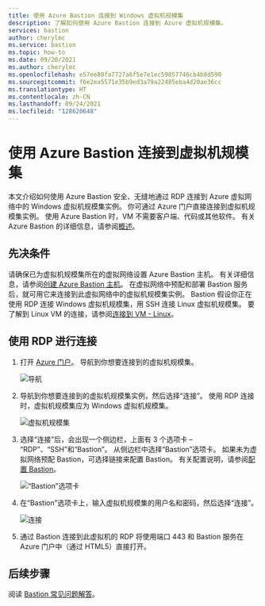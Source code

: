 ```yaml
---
title: 使用 Azure Bastion 连接到 Windows 虚拟机规模集
description: 了解如何使用 Azure Bastion 连接到 Azure 虚拟机规模集。
services: bastion
author: cherylmc
ms.service: bastion
ms.topic: how-to
ms.date: 09/20/2021
ms.author: cherylmc
ms.openlocfilehash: e57ee80fa7727a6f5e7e1ec59857746cb4b8d590
ms.sourcegitcommit: f6e2ea5571e35b9ed3a79a22485eba4d20ae36cc
ms.translationtype: HT
ms.contentlocale: zh-CN
ms.lasthandoff: 09/24/2021
ms.locfileid: "128620648"
---
```

# <a name="connect-to-a-virtual-machine-scale-set-using-azure-bastion"></a>使用 Azure Bastion 连接到虚拟机规模集

本文介绍如何使用 Azure Bastion 安全、无缝地通过 RDP 连接到 Azure 虚拟网络中的 Windows 虚拟机规模集实例。 你可通过 Azure 门户直接连接到虚拟机规模集实例。 使用 Azure Bastion 时，VM 不需要客户端、代码或其他软件。 有关 Azure Bastion 的详细信息，请参阅[概述](bastion-overview.md)。

## <a name="prerequisites"></a>先决条件

请确保已为虚拟机规模集所在的虚拟网络设置 Azure Bastion 主机。 有关详细信息，请参阅[创建 Azure Bastion 主机](./tutorial-create-host-portal.md)。 在虚拟网络中预配和部署 Bastion 服务后，就可用它来连接到此虚拟网络中的虚拟机规模集实例。 Bastion 假设你正在使用 RDP 连接 Windows 虚拟机规模集，用 SSH 连接 Linux 虚拟机规模集。 要了解到 Linux VM 的连接，请参阅[连接到 VM - Linux](bastion-connect-vm-ssh-linux.md)。

## <a name="connect-using-rdp"></a><a name="rdp"></a>使用 RDP 进行连接

1. 打开 [Azure 门户](https://portal.azure.com)。 导航到你想要连接到的虚拟机规模集。

   ![导航](./media/bastion-connect-vm-scale-set/1.png)
2. 导航到你想要连接到的虚拟机规模集实例，然后选择“连接”。 使用 RDP 连接时，虚拟机规模集应为 Windows 虚拟机规模集。

   ![虚拟机规模集](./media/bastion-connect-vm-scale-set/2.png)
3. 选择“连接”后，会出现一个侧边栏，上面有 3 个选项卡 – “RDP”、“SSH”和“Bastion”。 从侧边栏中选择“Bastion”选项卡。 如果未为虚拟网络预配 Bastion，可选择链接来配置 Bastion。 有关配置说明，请参阅[配置 Bastion](./tutorial-create-host-portal.md)。

   ![“Bastion”选项卡](./media/bastion-connect-vm-scale-set/3.png)
4. 在“Bastion”选项卡上，输入虚拟机规模集的用户名和密码，然后选择“连接”。

   ![连接](./media/bastion-connect-vm-scale-set/4.png)
5. 通过 Bastion 连接到此虚拟机的 RDP 将使用端口 443 和 Bastion 服务在 Azure 门户中（通过 HTML5）直接打开。

## <a name="next-steps"></a>后续步骤

阅读 [Bastion 常见问题解答](bastion-faq.md)。